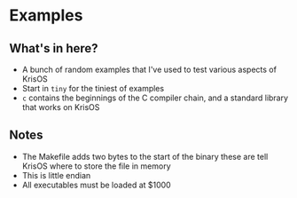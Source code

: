 # Examples

## What's in here?

 * A bunch of random examples that I've used to test various aspects of KrisOS
 * Start in `tiny` for the tiniest of examples
 * `c` contains the beginnings of the C compiler chain, and a standard library that works on KrisOS

## Notes

 * The Makefile adds two bytes to the start of the binary these
 are tell KrisOS where to store the file in memory
 * This is little endian
 * All executables must be loaded at $1000
